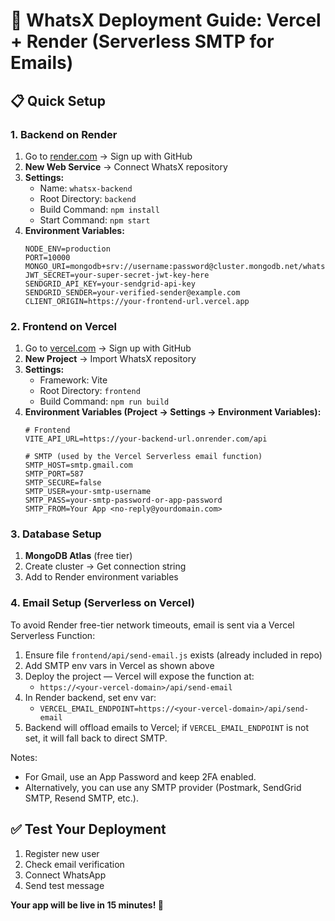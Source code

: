 # 🚀 WhatsX Deployment Guide: Vercel + Render (Serverless SMTP for Emails)

## 📋 Quick Setup

### 1. Backend on Render
1. Go to [render.com](https://render.com) → Sign up with GitHub
2. **New Web Service** → Connect WhatsX repository
3. **Settings:**
   - Name: `whatsx-backend`
   - Root Directory: `backend`
   - Build Command: `npm install`
   - Start Command: `npm start`
4. **Environment Variables:**
   ```
   NODE_ENV=production
   PORT=10000
   MONGO_URI=mongodb+srv://username:password@cluster.mongodb.net/whatsx
   JWT_SECRET=your-super-secret-jwt-key-here
   SENDGRID_API_KEY=your-sendgrid-api-key
   SENDGRID_SENDER=your-verified-sender@example.com
   CLIENT_ORIGIN=https://your-frontend-url.vercel.app
   ```

### 2. Frontend on Vercel
1. Go to [vercel.com](https://vercel.com) → Sign up with GitHub
2. **New Project** → Import WhatsX repository
3. **Settings:**
   - Framework: Vite
   - Root Directory: `frontend`
   - Build Command: `npm run build`
4. **Environment Variables (Project → Settings → Environment Variables):**
   ```
   # Frontend
   VITE_API_URL=https://your-backend-url.onrender.com/api

   # SMTP (used by the Vercel Serverless email function)
   SMTP_HOST=smtp.gmail.com
   SMTP_PORT=587
   SMTP_SECURE=false
   SMTP_USER=your-smtp-username
   SMTP_PASS=your-smtp-password-or-app-password
   SMTP_FROM=Your App <no-reply@yourdomain.com>
   ```

### 3. Database Setup
1. **MongoDB Atlas** (free tier)
2. Create cluster → Get connection string
3. Add to Render environment variables

### 4. Email Setup (Serverless on Vercel)
To avoid Render free-tier network timeouts, email is sent via a Vercel Serverless Function:

1. Ensure file `frontend/api/send-email.js` exists (already included in repo)
2. Add SMTP env vars in Vercel as shown above
3. Deploy the project — Vercel will expose the function at:
   - `https://<your-vercel-domain>/api/send-email`
4. In Render backend, set env var:
   - `VERCEL_EMAIL_ENDPOINT=https://<your-vercel-domain>/api/send-email`
5. Backend will offload emails to Vercel; if `VERCEL_EMAIL_ENDPOINT` is not set, it will fall back to direct SMTP.

Notes:
- For Gmail, use an App Password and keep 2FA enabled.
- Alternatively, you can use any SMTP provider (Postmark, SendGrid SMTP, Resend SMTP, etc.).

## ✅ Test Your Deployment
1. Register new user
2. Check email verification
3. Connect WhatsApp
4. Send test message

**Your app will be live in 15 minutes! 🎉**
